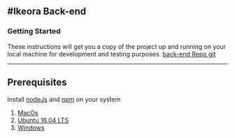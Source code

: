 #Ikeora Back-end
---

### Getting Started

These instructions will get you a copy of the project up and running on your local machine for development and testing purposes. 
[back-end Repo git](https://github.com/releafgroup/ikeora-back-end.git)

---

## Prerequisites

Install [nodeJs](https://nodejs.org/en/) and [npm](https://www.npmjs.com/) on your system


1. [MacOs](https://coolestguidesontheplanet.com/installing-node-js-on-osx-10-10-yosemite/)
2. [Ubuntu 16.04 LTS](https://www.digitalocean.com/community/tutorials/how-to-install-node-js-on-ubuntu-16-04)
3. [Windows](http://blog.teamtreehouse.com/install-node-js-npm-windows)


